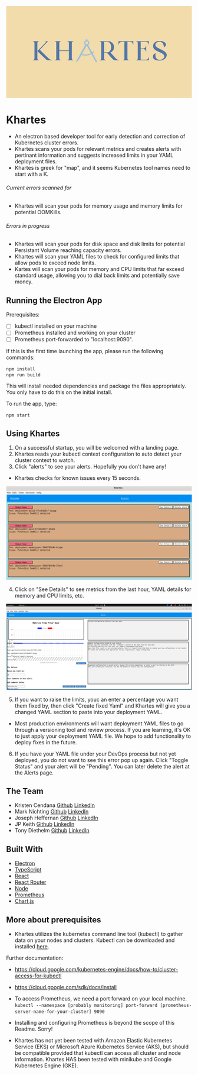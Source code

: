 
<!--
<p align="center">
  <img src="./client/assets/logo.png" alt="Logo" width="400"/>
</p>
-->

![Khartes Logo](./client/assets/logo.png)


# Khartes

- An electron based developer tool for early detection and correction of Kubernetes cluster errors.
- Khartes scans your pods for relevant metrics and creates alerts with pertinant information and suggests increased limits in your YAML deployment files.
- Khartes is greek for "map", and it seems Kubernetes tool names need to start with a K. 

###### Current errors scanned for

- Khartes will scan your pods for memory usage and memory limits for potential OOMKills.

###### Errors in progress

- Khartes will scan your pods for disk space and disk limits for potential Persistant Volume reaching capacity errors. 
- Khartes will scan your YAML files to check for configured limits that allow pods to exceed node limits.
- Kartes will scan your pods for memory and CPU limits that far exceed standard usage, allowing you to dial back limits and potentially save money. 


## Running the Electron App
Prerequisites:
- [ ] kubectl installed on your machine
- [ ] Prometheus installed and working on your cluster
- [ ] Prometheus port-forwarded to "localhost:9090". 

If this is the first time launching the app, please run the following commands:
```
npm install
npm run build
```

This will install needed dependencies and package the files appropriately. You only have to do this on the initial install. 

To run the app, type:
```
npm start
```

## Using Khartes
1. On a successful startup, you will be welcomed with a landing page.  
2. Khartes reads your kubectl context configuration to auto detect your cluster context to watch. 
3. Click "alerts" to see your alerts. Hopefully you don't have any!
  - Khartes checks for known issues every 15 seconds.

![Khartes alerts](./client/assets/alerts.png)

4. Click on "See Details" to see metrics from the last hour, YAML details for memory and CPU limits, etc. 

![Khartes alert details](./client/assets/details.png)

5. If you want to raise the limits, youc an enter a percentage you want them fixed by, then click "Create fixed Yaml" and Khartes will give you a changed YAML section to paste into your deployment YAML. 
 - Most production environments will want deployment YAML files to go through a versioning tool and review process. If you are learning, it's OK to just apply your deployment YAML file. We hope to add functionality to deploy fixes in the future.
6. If you have your YAML file under your DevOps process but not yet deployed, you do not want to see this error pop up again. Click "Toggle Status" and your alert will be "Pending". You can later delete the alert at the Alerts page. 





## The Team
- Kristen Cendana       [Github](https://github.com/kristencendana) [LinkedIn](https://www.linkedin.com/in/kristenabby/)
- Mark Nichting         [Github](https://github.com/omahomie1) [LinkedIn](https://www.linkedin.com/in/mark-nichting/)
- Joseph Heffernan      [Github](https://github.com/interim17) [LinkedIn](https://www.linkedin.com/in/joseph-heffernan/)
- JP Keith              [Github](https://github.com/JPKeith15) [LinkedIn](https://www.linkedin.com/in/jpkeith/)
- Tony Diethelm         [Github](https://github.com/tonydiethelm) [LinkedIn](https://www.linkedin.com/in/tonydiethelm/)


## Built With

- [Electron](https://www.electronjs.org/)
- [TypeScript](https://www.typescriptlang.org/)
- [React](https://reactjs.org/)
- [React Router](https://reactrouter.com/)
- [Node](https://nodejs.org/)
- [Prometheus](https://prometheus.io/)
- [Chart.js](https://www.chartjs.org/)


## More about prerequisites
- Khartes utilizes the kubernetes command line tool (kubectl) to gather data on your nodes and clusters. Kubectl can be downloaded and installed [here](https://kubernetes.io/docs/tasks/tools/).

Further documentation:
- https://cloud.google.com/kubernetes-engine/docs/how-to/cluster-access-for-kubectl
- https://cloud.google.com/sdk/docs/install

- To access Prometheus, we need a port forward on your local machine.
```kubectl --namespace [probably monitoring] port-forward [prometheus-server-name-for-your-cluster] 9090```

- Installing and configuring Prometheus is beyond the scope of this Readme. Sorry!

- Khartes has not yet been tested with Amazon Elastic Kubernetes Service (EKS) or Microsoft Azure Kubernetes Service (AKS), but should be compatible provided that kubectl can access all cluster and node information. Khartes HAS been tested with minikube and Google Kubernetes Engine (GKE).

